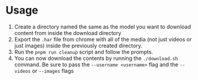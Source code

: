 # Usage
1) Create a directory named the same as the model you want to download content from inside the download directory
2) Export the `.har` file from chrome with all of the media (not just videos or just images) inside the previously created directory.
3) Run the `pnpm run cleanup` script and follow the prompts.
4) You can now download the contents by running the `./download.sh` command. Be sure to pass the `--username <username>` flag and the `--videos` or `--images` flags
